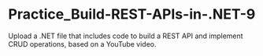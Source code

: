 # Practice_Build-REST-APIs-in-.NET-9
Upload a .NET file that includes code to build a REST API and implement CRUD operations, based on a YouTube video.

